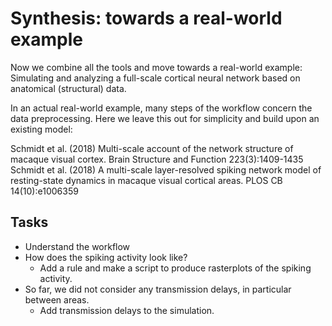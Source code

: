 # Synthesis: towards a real-world example

Now we combine all the tools and move towards a real-world example:
Simulating and analyzing a full-scale cortical neural network based on
anatomical (structural) data.

In an actual real-world example, many steps of the workflow concern the
data preprocessing. Here we leave this out for simplicity and build upon
an existing model:

Schmidt et al. (2018) Multi-scale account of the network structure of macaque visual cortex. Brain Structure and Function 223(3):1409-1435
Schmidt et al. (2018) A multi-scale layer-resolved spiking network model of resting-state dynamics in macaque visual cortical areas. PLOS CB 14(10):e1006359


## Tasks

* Understand the workflow
* How does the spiking activity look like?
  * Add a rule and make a script to produce rasterplots of the spiking activity.
* So far, we did not consider any transmission delays, in particular between areas.
  * Add transmission delays to the simulation.
